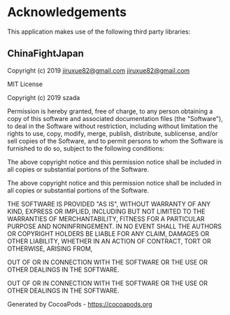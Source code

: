 # Acknowledgements
This application makes use of the following third party libraries:

## ChinaFightJapan


Copyright (c) 2019 jiruxue82@gmail.com <jiruxue82@gmail.com>

MIT License

Copyright (c) 2019 szada


Permission is hereby granted, free of charge, to any person obtaining a copy
of this software and associated documentation files (the "Software"), to deal
in the Software without restriction, including without limitation the rights
to use, copy, modify, merge, publish, distribute, sublicense, and/or sell
copies of the Software, and to permit persons to whom the Software is
furnished to do so, subject to the following conditions:


The above copyright notice and this permission notice shall be included in
all copies or substantial portions of the Software.

The above copyright notice and this permission notice shall be included in all
copies or substantial portions of the Software.


THE SOFTWARE IS PROVIDED "AS IS", WITHOUT WARRANTY OF ANY KIND, EXPRESS OR
IMPLIED, INCLUDING BUT NOT LIMITED TO THE WARRANTIES OF MERCHANTABILITY,
FITNESS FOR A PARTICULAR PURPOSE AND NONINFRINGEMENT. IN NO EVENT SHALL THE
AUTHORS OR COPYRIGHT HOLDERS BE LIABLE FOR ANY CLAIM, DAMAGES OR OTHER
LIABILITY, WHETHER IN AN ACTION OF CONTRACT, TORT OR OTHERWISE, ARISING FROM,

OUT OF OR IN CONNECTION WITH THE SOFTWARE OR THE USE OR OTHER DEALINGS IN
THE SOFTWARE.

OUT OF OR IN CONNECTION WITH THE SOFTWARE OR THE USE OR OTHER DEALINGS IN THE
SOFTWARE.


Generated by CocoaPods - https://cocoapods.org
